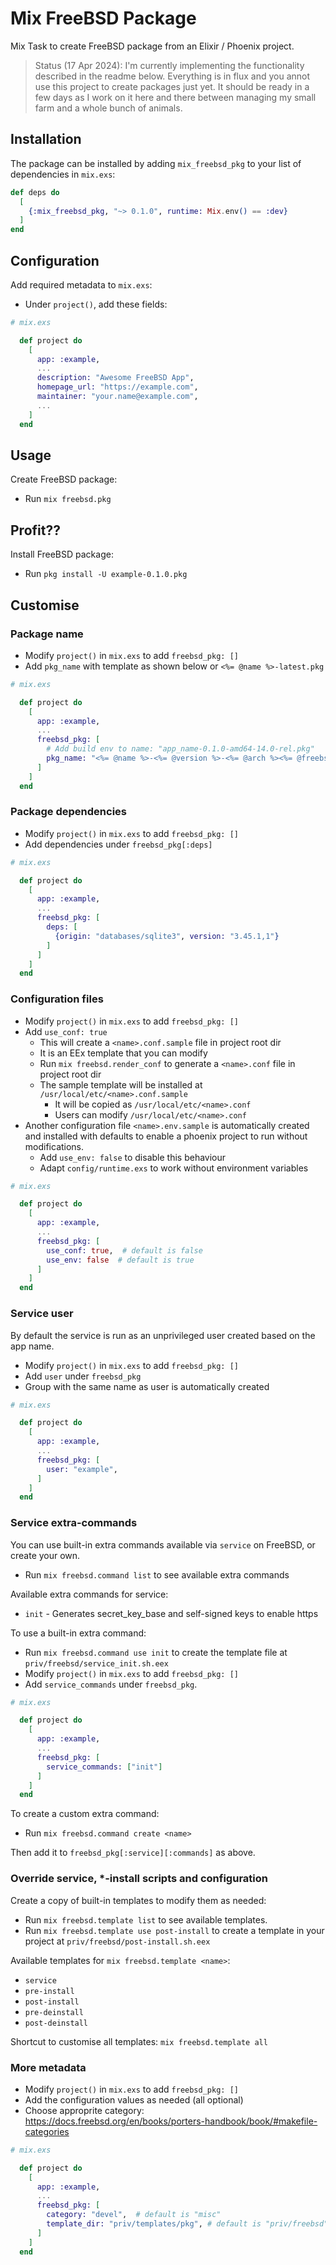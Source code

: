 # Mix FreeBSD Package

Mix Task to create FreeBSD package from an Elixir / Phoenix project.

> Status (17 Apr 2024): I'm currently implementing 
  the functionality described in the readme below. 
  Everything is in flux and you annot use this project to create packages just yet.
  It should be ready in a few days as I work on it here and there between 
  managing my small farm and a whole bunch of animals.


## Installation

The package can be installed by adding `mix_freebsd_pkg`
to your list of dependencies in `mix.exs`:

```elixir
def deps do
  [
    {:mix_freebsd_pkg, "~> 0.1.0", runtime: Mix.env() == :dev}
  ]
end
```


## Configuration

Add required metadata to `mix.exs`:

  * Under `project()`, add these fields:

```elixir
# mix.exs

  def project do
    [
      app: :example,
      ...
      description: "Awesome FreeBSD App",
      homepage_url: "https://example.com",
      maintainer: "your.name@example.com",
      ...
    ]
  end
```


## Usage

Create FreeBSD package:

  * Run `mix freebsd.pkg`


## Profit??

Install FreeBSD package:

  * Run `pkg install -U example-0.1.0.pkg`


## Customise


### Package name

  * Modify `project()` in `mix.exs` to add `freebsd_pkg: []` 
  * Add `pkg_name` with template as shown below or `<%= @name %>-latest.pkg`

```elixir
# mix.exs

  def project do
    [
      app: :example,
      ...
      freebsd_pkg: [
        # Add build env to name: "app_name-0.1.0-amd64-14.0-rel.pkg"
        pkg_name: "<%= @name %>-<%= @version %>-<%= @arch %><%= @freebsd_version_short %>.pkg"
      ]
    ]
  end
```


### Package dependencies

  * Modify `project()` in `mix.exs` to add `freebsd_pkg: []` 
  * Add dependencies under `freebsd_pkg[:deps]` 

```elixir
# mix.exs

  def project do
    [
      app: :example,
      ...
      freebsd_pkg: [
        deps: [
          {origin: "databases/sqlite3", version: "3.45.1,1"}
        ]
      ]
    ]
  end
```


### Configuration files

  * Modify `project()` in `mix.exs` to add `freebsd_pkg: []` 
  * Add `use_conf: true`
    * This will create a `<name>.conf.sample` file in project root dir
    * It is an EEx template that you can modify
    * Run `mix freebsd.render_conf` to generate a `<name>.conf` file in project root dir
    * The sample template will be installed at `/usr/local/etc/<name>.conf.sample`
      * It will be copied as `/usr/local/etc/<name>.conf`
      * Users can modify `/usr/local/etc/<name>.conf`
  * Another configuration file `<name>.env.sample` is automatically created 
    and installed with defaults to enable a phoenix project to run without modifications.
    * Add `use_env: false` to disable this behaviour
    * Adapt `config/runtime.exs` to work without environment variables

```elixir
# mix.exs

  def project do
    [
      app: :example,
      ...
      freebsd_pkg: [
        use_conf: true,  # default is false
        use_env: false  # default is true
      ]
    ]
  end
```


### Service user

By default the service is run as an unprivileged user created based on the app name.

  * Modify `project()` in `mix.exs` to add `freebsd_pkg: []`
  * Add `user` under `freebsd_pkg`
  * Group with the same name as user is automatically created

```elixir
# mix.exs

  def project do
    [
      app: :example,
      ...
      freebsd_pkg: [
        user: "example",
      ]
    ]
  end
```


### Service extra-commands

You can use built-in extra commands available via `service` on FreeBSD, or create your own.

  * Run `mix freebsd.command list` to see available extra commands

Available extra commands for service:

  * `init` - Generates secret_key_base and self-signed keys to enable https

To use a built-in extra command:

  * Run `mix freebsd.command use init` to create the template file at `priv/freebsd/service_init.sh.eex`
  * Modify `project()` in `mix.exs` to add `freebsd_pkg: []`
  * Add `service_commands` under `freebsd_pkg`.

```elixir
# mix.exs

  def project do
    [
      app: :example,
      ...
      freebsd_pkg: [
        service_commands: ["init"]
      ]
    ]
  end
```

To create a custom extra command:

  * Run `mix freebsd.command create <name>`

Then add it to `freebsd_pkg[:service][:commands]` as above.


### Override service, *-install scripts and configuration

Create a copy of built-in templates to modify them as needed:

  * Run `mix freebsd.template list` to see available templates.
  * Run `mix freebsd.template use post-install` to create a template in your project at `priv/freebsd/post-install.sh.eex`

Available templates for `mix freebsd.template <name>`:

  * `service`
  * `pre-install`
  * `post-install`
  * `pre-deinstall`
  * `post-deinstall`

Shortcut to customise all templates: `mix freebsd.template all`


### More metadata

  * Modify `project()` in `mix.exs` to add `freebsd_pkg: []`
  * Add the configuration values as needed (all optional)
  * Choose approprite category: https://docs.freebsd.org/en/books/porters-handbook/book/#makefile-categories

```elixir
# mix.exs

  def project do
    [
      app: :example,
      ...
      freebsd_pkg: [
        category: "devel",  # default is "misc"
        template_dir: "priv/templates/pkg", # default is "priv/freebsd"
      ]
    ]
  end
```